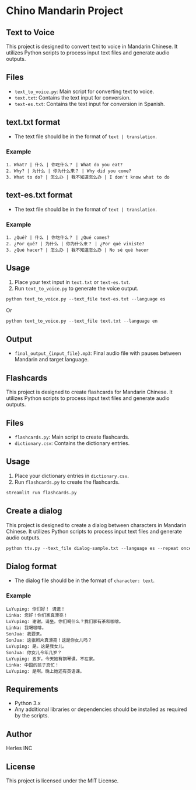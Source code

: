 # Chino Mandarin Project

## Text to Voice
This project is designed to convert text to voice in Mandarin Chinese. It utilizes Python scripts to process input text files and generate audio outputs.

## Files
- `text_to_voice.py`: Main script for converting text to voice.
- `text.txt`: Contains the text input for conversion.
- `text-es.txt`: Contains the text input for conversion in Spanish.

## text.txt format
- The text file should be in the format of `text | translation`.

### Example
```
1. What? | 什么 | 你吃什么？ | What do you eat?
2. Why? | 为什么 | 你为什么来？ | Why did you come?
3. What to do? | 怎么办 | 我不知道怎么办 | I don't know what to do
```

## text-es.txt format
- The text file should be in the format of `text | translation`.

### Example
```
1. ¿Qué? | 什么 | 你吃什么？ | ¿Qué comes?
2. ¿Por qué? | 为什么 | 你为什么来？ | ¿Por qué viniste?
3. ¿Qué hacer? | 怎么办 | 我不知道怎么办 | No sé qué hacer
```

## Usage
1. Place your text input in `text.txt` or `text-es.txt`.
2. Run `text_to_voice.py` to generate the voice output.

```python
python text_to_voice.py --text_file text-es.txt --language es
```

Or

```python
python text_to_voice.py --text_file text.txt --language en
```

## Output
- `final_output_{input_file}.mp3`: Final audio file with pauses between Mandarin and target language.

## Flashcards
This project is designed to create flashcards for Mandarin Chinese. It utilizes Python scripts to process input text files and generate audio outputs.

## Files
- `flashcards.py`: Main script to create flashcards.
- `dictionary.csv`: Contains the dictionary entries.

## Usage
1. Place your dictionary entries in `dictionary.csv`.
2. Run `flashcards.py` to create the flashcards.

```python
streamlit run flashcards.py
```

## Create a dialog
This project is designed to create a dialog between characters in Mandarin Chinese. It utilizes Python scripts to process input text files and generate audio outputs.

```python
python ttv.py --text_file dialog-sample.txt --language es --repeat once --character-genders "Linna:female,MaDawei:male,SonJuan:male,Xiaoli:female"
```

## Dialog format
- The dialog file should be in the format of `character: text`.

### Example
```
LuYuping: 你们好！ 请进！
LinNa: 您好！你们家真漂亮！
LuYuping: 谢谢。请坐。你们喝什么？我们家有茶和咖啡。
LinNa: 我喝咖啡。
SonJua: 我要茶。
SonJua: 这张照片真漂亮！这是你女儿吗？
LuYuping: 是。这是我女儿。
SonJua: 你女儿今年几岁？
LuYuping: 五岁。今天她有钢琴课，不在家。
LinNa: 中国的孩子真忙！
LuYuping: 是啊。晚上她还有英语课。
```

## Requirements
- Python 3.x
- Any additional libraries or dependencies should be installed as required by the scripts.

## Author
Herles INC

## License
This project is licensed under the MIT License.
